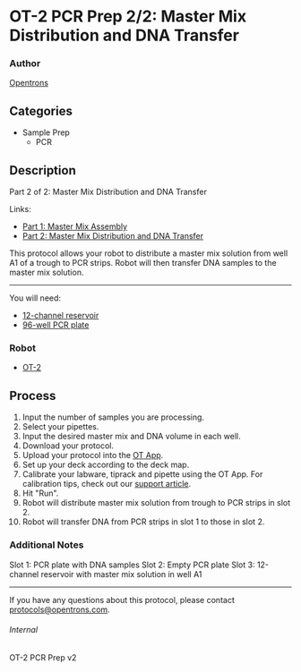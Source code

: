 # OT-2 PCR Prep 2/2: Master Mix Distribution and DNA Transfer

### Author
[Opentrons](http://www.opentrons.com/)

## Categories
* Sample Prep
    * PCR

## Description
Part 2 of 2: Master Mix Distribution and DNA Transfer

Links:
* [Part 1: Master Mix Assembly](./pcr_prep_part_1)
* [Part 2: Master Mix Distribution and DNA Transfer](./pcr_prep_part_2)


This protocol allows your robot to distribute a master mix solution from well A1 of a trough to PCR strips. Robot will then transfer DNA samples to the master mix solution.

---

You will need:
* [12-channel reservoir](https://www.usascientific.com/12-channel-automation-reservoir.aspx)
* [96-well PCR plate](https://www.bio-rad.com/en-us/sku/hsp9601-hard-shell-96-well-pcr-plates-low-profile-thin-wall-skirted-white-clear?ID=hsp9601)

### Robot
* [OT-2](https://opentrons.com/ot-2)

## Process
1. Input the number of samples you are processing.
2. Select your pipettes.
3. Input the desired master mix and DNA volume in each well.
4. Download your protocol.
5. Upload your protocol into the [OT App](https://opentrons.com/ot-app).
6. Set up your deck according to the deck map.
7. Calibrate your labware, tiprack and pipette using the OT App. For calibration tips, check out our [support article](https://support.opentrons.com/ot-2/getting-started-software-setup/deck-calibration).
8. Hit "Run".
9. Robot will distribute master mix solution from trough to PCR strips in slot 2.
10. Robot will transfer DNA from PCR strips in slot 1 to those in slot 2.

### Additional Notes
Slot 1: PCR plate with DNA samples
Slot 2: Empty PCR plate
Slot 3: 12-channel reservoir with master mix solution in well A1

---

If you have any questions about this protocol, please contact protocols@opentrons.com.

###### Internal
OT-2 PCR Prep v2
